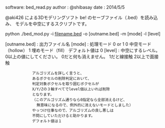 software: bed_read.py
author  : @shibasay 
date    : 2014/5/5

@aki426 による3Dモデリングソフト be! のセーブファイル（.bed）を読み込み、
モデルを中空にするスクリプトです。

python ./bed_mod.py -i [filename.bed] -o [outname.bed] -m [mode] -l [level]

[filename.bed]: 入力ファイル名。これはbe!で作ってね
[outname.bed] : 出力ファイル名
[mode]        : 処理モード 0 or 1
                0 中空モード（hollow）
                1 埋めモード（fill）
                デフォルト値は 0
[level]       : 中空にするレベル。0以上の値にしてください。
                0だと何も消えません。
                1だと線接触
                2以上で面接触

                アルゴリズムを詳しく言うと、
                あるボクセルの削除判定において、
                判定対象ボクセルを取り囲むボクセルが
                X/Y/Zの３軸すべてでlevel個以上いれば削除
                となります。
                （このアルゴリズム通りなら0指定なら全部消えるけど、
                  無意味になるので、例外的に消えないモードとしました）
                やっつけ仕事なので、アルゴリズムの良し悪しは
                不問にしていただけると助かります。
                デフォルト値は１

